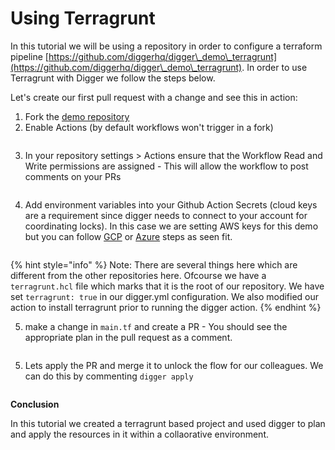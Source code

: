 # Using Terragrunt

In this tutorial we will be using a repository in order to configure a terraform pipeline [https://github.com/diggerhq/digger\_demo\_terragrunt](https://github.com/diggerhq/digger\_demo\_terragrunt). In order to use Terragrunt with Digger we follow the steps below.

Let's create our first pull request with a change and see this in action:

1. Fork the [demo repository](https://github.com/diggerhq/digger\_demo\_terragrunt)
2. Enable Actions (by default workflows won't trigger in a fork)

<figure><img src="../docs/.gitbook/assets/image (3).png" alt=""><figcaption></figcaption></figure>

3. In your repository settings > Actions ensure that the Workflow Read and Write permissions are assigned - This will allow the workflow to post comments on your PRs

<figure><img src="../docs/.gitbook/assets/image (1).png" alt=""><figcaption></figcaption></figure>

4.  Add environment variables into your Github Action Secrets (cloud keys are a requirement since digger needs to connect to your account for coordinating locks).  In this case we are setting AWS keys for this demo but you can follow [GCP](https://diggerhq.gitbook.io/digger-docs/cloud-providers/gcp) or [Azure](https://diggerhq.gitbook.io/digger-docs/cloud-providers/azure) steps as seen fit.



    <figure><img src="../docs/.gitbook/assets/image (2).png" alt=""><figcaption></figcaption></figure>

{% hint style="info" %}
Note: There are several things here which are different from the other repositories here. Ofcourse we have a `terragrunt.hcl` file which marks that it is the root of our repository. We have set `terragrunt: true` in our digger.yml configuration. We also modified our action to install terragrunt prior to running the digger action.&#x20;
{% endhint %}

5. make a change in `main.tf` and create a PR - You should see the appropriate plan in the pull request as a comment.

<figure><img src="../docs/.gitbook/assets/Screen Shot 2023-03-31 at 5.34.03 PM.png" alt=""><figcaption></figcaption></figure>

5. Lets apply the PR and merge it to unlock the flow for our colleagues. We can do this by commenting `digger apply`

<figure><img src="../docs/.gitbook/assets/Screen Shot 2023-03-31 at 5.34.37 PM.png" alt=""><figcaption></figcaption></figure>

**Conclusion**

In this tutorial we created a terragrunt based project and used digger to plan and apply the resources in it within a collaorative environment.
